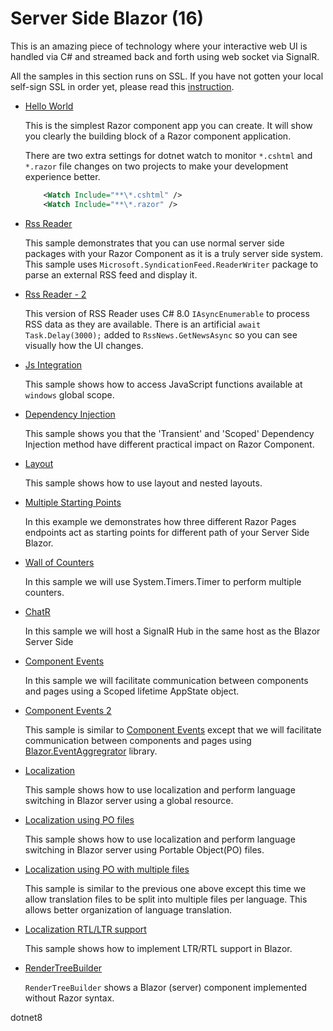# Server Side Blazor (16)

This is an amazing piece of technology where your interactive web UI is handled via C# and streamed back and forth using web socket via SignalR.

All the samples in this section runs on SSL. If you have not gotten your local self-sign SSL in order yet, please read this [instruction](https://www.hanselman.com/blog/DevelopingLocallyWithASPNETCoreUnderHTTPSSSLAndSelfSignedCerts.aspx).

  * [Hello World](HelloWorld)

    This is the simplest Razor component app you can create. It will show you clearly the building block of a Razor component application.

    There are two extra settings for dotnet watch to monitor `*.cshtml` and `*.razor` file changes on two projects to make your development experience better.

    ``` xml
        <Watch Include="**\*.cshtml" />
        <Watch Include="**\*.razor" />
    ```

  * [Rss Reader](RssReader)

    This sample demonstrates that you can use normal server side packages with your Razor Component as it is a truly server side system. This sample uses `Microsoft.SyndicationFeed.ReaderWriter` package to parse an external RSS feed and display it.

  * [Rss Reader - 2](RssReader-2)
    
    This version of RSS Reader uses C# 8.0 `IAsyncEnumerable` to process RSS data as they are available. There is an artificial `await Task.Delay(3000);` added to `RssNews.GetNewsAsync` so you can see visually how the UI changes.

  * [Js Integration](JsIntegration)

    This sample shows how to access JavaScript functions available at `windows` global scope.

  * [Dependency Injection](DependencyInjection)

    This sample shows you that the 'Transient' and 'Scoped' Dependency Injection method have different practical impact on Razor Component.

  * [Layout](Layout)

    This sample shows how to use layout and nested layouts.

  * [Multiple Starting Points](StartingVariation)

    In this example we demonstrates how three different Razor Pages endpoints act as starting points for different path of your Server Side Blazor.

  * [Wall of Counters](WallOfCounters)

    In this sample we will use System.Timers.Timer to perform multiple counters. 
  
  * [ChatR](ChatR)

    In this sample we will host a SignalR Hub in the same host as the Blazor Server Side

  * [Component Events](ComponentEvents)

    In this sample we will facilitate communication between components and pages using a Scoped lifetime AppState object. 
 
  * [Component Events 2](ComponentEvents-2)

    This sample is similar to [Component Events](ComponentEvents) except that we will facilitate communication between components and pages using [Blazor.EventAggregrator](https://github.com/mikoskinen/Blazor.EventAggregator)  library.

  * [Localization](Localization)

    This sample shows how to use localization and perform language switching in Blazor server using a global resource.

  * [Localization using PO files](Localization-2)

    This sample shows how to use localization and perform language switching in Blazor server using Portable Object(PO) files.

  * [Localization using PO with multiple files](Localization-3)

    This sample is similar to the previous one above except this time we allow translation files to be split into multiple files per language. This allows better organization of language translation.

  * [Localization RTL/LTR support](Localization-4)

    This sample shows how to implement LTR/RTL support in Blazor.

  * [RenderTreeBuilder](RenderTreeBuilder)

    `RenderTreeBuilder` shows a Blazor (server) component implemented without Razor syntax.


dotnet8
